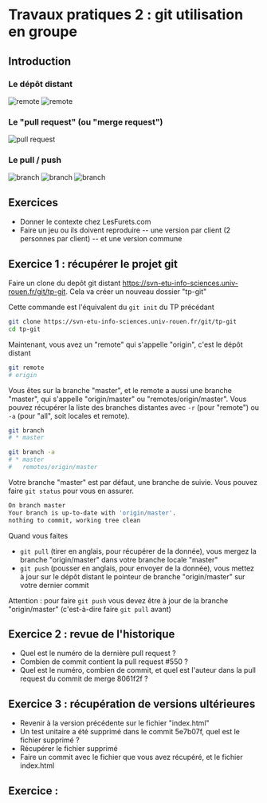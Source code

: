 # Travaux pratiques 2 : git utilisation en groupe

## Introduction

### Le dépôt distant

![remote](https://www.cs.swarthmore.edu/~newhall/unixhelp/gitrepos.gif)
![remote](https://i.stack.imgur.com/UvZ0M.png)

### Le "pull request" (ou "merge request")

![pull request](https://guides.github.com/activities/hello-world/branching.png)

### Le pull / push

![branch](https://git-scm.com/book/en/v2/images/remote-branches-1.png)
![branch](https://git-scm.com/book/en/v2/images/remote-branches-2.png)
![branch](https://git-scm.com/book/en/v2/images/remote-branches-3.png)

## Exercices

- Donner le contexte chez LesFurets.com
- Faire un jeu ou ils doivent reproduire
-- une version par client (2 personnes par client)
-- et une version commune

## Exercice 1 : récupérer le projet git

Faire un clone du depôt git distant https://svn-etu-info-sciences.univ-rouen.fr/git/tp-git. Cela va créer un nouveau dossier "tp-git"

Cette commande est l'équivalent du `git init` du TP précédant

```bash
git clone https://svn-etu-info-sciences.univ-rouen.fr/git/tp-git
cd tp-git
```

Maintenant, vous avez un "remote" qui s'appelle "origin", c'est le dépôt distant

```bash
git remote
# origin
```

Vous êtes sur la branche "master", et le remote a aussi une branche "master", qui s'appelle "origin/master" ou "remotes/origin/master". Vous pouvez récupérer la liste des branches distantes avec `-r` (pour "remote") ou `-a` (pour "all", soit locales et remote).

```bash
git branch
# * master

git branch -a
# * master
#   remotes/origin/master
```

Votre branche "master" est par défaut, une branche de suivie. Vous pouvez faire `git status` pour vous en assurer.
```bash
On branch master
Your branch is up-to-date with 'origin/master'.
nothing to commit, working tree clean
```

Quand vous faites 

- `git pull` (tirer en anglais, pour récupérer de la donnée), vous mergez la branche "origin/master" dans votre branche locale "master"
- `git push` (pousser en anglais, pour envoyer de la donnée), vous mettez à jour sur le dépôt distant le pointeur de branche "origin/master" sur votre dernier commit

Attention : pour faire `git push` vous devez être à jour de la branche "origin/master" (c'est-à-dire faire `git pull` avant)

## Exercice 2 : revue de l'historique

- Quel est le numéro de la dernière pull request ?
- Combien de commit contient la pull request #550 ?
- Quel est le numéro, combien de commit, et quel est l'auteur dans la pull request du commit de merge 8061f2f ?

## Exercice 3 : récupération de versions ultérieures

- Revenir à la version précédente sur le fichier "index.html"
- Un test unitaire a été supprimé dans le commit 5e7b07f, quel est le fichier supprimé ?
- Récupérer le fichier supprimé
- Faire un commit avec le fichier que vous avez récupéré, et le fichier index.html

## Exercice :


